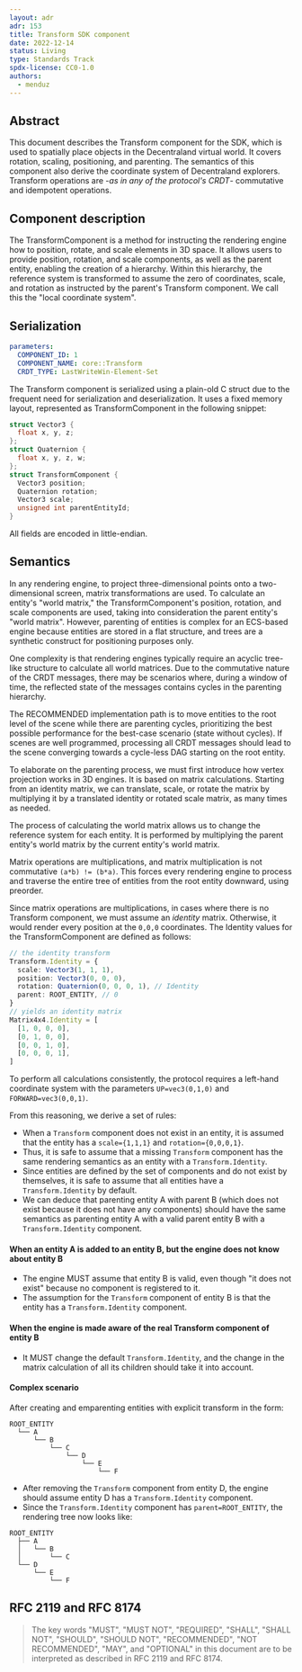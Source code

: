 ```yaml
---
layout: adr
adr: 153
title: Transform SDK component
date: 2022-12-14
status: Living
type: Standards Track
spdx-license: CC0-1.0
authors:
  - menduz
---
```


## Abstract

This document describes the Transform component for the SDK, which is used to spatially place objects in the Decentraland virtual world. It covers rotation, scaling, positioning, and parenting. The semantics of this component also derive the coordinate system of Decentraland explorers. Transform operations are -_as in any of the protocol's CRDT_- commutative and idempotent operations.

## Component description

The TransformComponent is a method for instructing the rendering engine how to position, rotate, and scale elements in 3D space. It allows users to provide position, rotation, and scale components, as well as the parent entity, enabling the creation of a hierarchy. Within this hierarchy, the reference system is transformed to assume the zero of coordinates, scale, and rotation as instructed by the parent's Transform component. We call this the "local coordinate system".

## Serialization

```yaml
parameters:
  COMPONENT_ID: 1
  COMPONENT_NAME: core::Transform
  CRDT_TYPE: LastWriteWin-Element-Set
```

The Transform component is serialized using a plain-old C struct due to the frequent need for serialization and deserialization. It uses a fixed memory layout, represented as TransformComponent in the following snippet:

```c++
struct Vector3 {
  float x, y, z;
};
struct Quaternion {
  float x, y, z, w;
};
struct TransformComponent {
  Vector3 position;
  Quaternion rotation;
  Vector3 scale;
  unsigned int parentEntityId;
}
```

All fields are encoded in little-endian.

## Semantics

In any rendering engine, to project three-dimensional points onto a two-dimensional screen, matrix transformations are used. To calculate an entity's "world matrix," the TransformComponent's position, rotation, and scale components are used, taking into consideration the parent entity's "world matrix". However, parenting of entities is complex for an ECS-based engine because entities are stored in a flat structure, and trees are a synthetic construct for positioning purposes only.

One complexity is that rendering engines typically require an acyclic tree-like structure to calculate all world matrices. Due to the commutative nature of the CRDT messages, there may be scenarios where, during a window of time, the reflected state of the messages contains cycles in the parenting hierarchy.

The RECOMMENDED implementation path is to move entities to the root level of the scene while there are parenting cycles, prioritizing the best possible performance for the best-case scenario (state without cycles). If scenes are well programmed, processing all CRDT messages should lead to the scene converging towards a cycle-less DAG starting on the root entity.

To elaborate on the parenting process, we must first introduce how vertex projection works in 3D engines. It is based on matrix calculations. Starting from an identity matrix, we can translate, scale, or rotate the matrix by multiplying it by a translated identity or rotated scale matrix, as many times as needed.

The process of calculating the world matrix allows us to change the reference system for each entity. It is performed by multiplying the parent entity's world matrix by the current entity's world matrix.

Matrix operations are multiplications, and matrix multiplication is not commutative `(a*b) != (b*a)`. This forces every rendering engine to process and traverse the entire tree of entities from the root entity downward, using preorder.

Since matrix operations are multiplications, in cases where there is no Transform component, we must assume an _identity_ matrix. Otherwise, it would render every position at the `0,0,0` coordinates. The Identity values for the TransformComponent are defined as follows:

```typescript
// the identity transform
Transform.Identity = {
  scale: Vector3(1, 1, 1),
  position: Vector3(0, 0, 0),
  rotation: Quaternion(0, 0, 0, 1), // Identity
  parent: ROOT_ENTITY, // 0
}
// yields an identity matrix
Matrix4x4.Identity = [
  [1, 0, 0, 0],
  [0, 1, 0, 0],
  [0, 0, 1, 0],
  [0, 0, 0, 1],
]
```

To perform all calculations consistently, the protocol requires a left-hand coordinate system with the parameters `UP=vec3(0,1,0)` and `FORWARD=vec3(0,0,1)`.

From this reasoning, we derive a set of rules:

- When a `Transform` component does not exist in an entity, it is assumed that the entity has a `scale={1,1,1}` and `rotation={0,0,0,1}`.
- Thus, it is safe to assume that a missing `Transform` component has the same rendering semantics as an entity with a `Transform.Identity`.
- Since entities are defined by the set of components and do not exist by themselves, it is safe to assume that all entities have a `Transform.Identity` by default.
- We can deduce that parenting entity A with parent B (which does not exist because it does not have any components) should have the same semantics as parenting entity A with a valid parent entity B with a `Transform.Identity` component.

#### When an entity A is added to an entity B, but the engine does not know about entity B

- The engine MUST assume that entity B is valid, even though "it does not exist" because no component is registered to it.
- The assumption for the `Transform` component of entity B is that the entity has a `Transform.Identity` component.

#### When the engine is made aware of the real Transform component of entity B

- It MUST change the default `Transform.Identity`, and the change in the matrix calculation of all its children should take it into account.

#### Complex scenario

After creating and emparenting entities with explicit transform in the form:

```
ROOT_ENTITY
  └── A
      └── B
          └── C
              └── D
                  └── E
                      └── F
```

- After removing the `Transform` component from entity D, the engine should assume entity D has a `Transform.Identity` component.
- Since the `Transform.Identity` component has `parent=ROOT_ENTITY`, the rendering tree now looks like:

```
ROOT_ENTITY
  ├── A
  │   └── B
  │       └── C
  └── D
      └── E
          └── F
```

## RFC 2119 and RFC 8174

> The key words "MUST", "MUST NOT", "REQUIRED", "SHALL", "SHALL NOT", "SHOULD", "SHOULD NOT", "RECOMMENDED", "NOT RECOMMENDED", "MAY", and "OPTIONAL" in this document are to be interpreted as described in RFC 2119 and RFC 8174.
